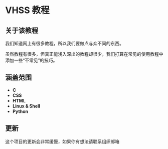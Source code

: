 # **VHSS 教程**

## **关于该教程**

我们知道网上有很多教程，所以我们要做点与众不同的东西。

虽然教程有很多，但真正能浅入深出的教程却很少，我们打算在常见的使用教程中
添加一些“不常见”的技巧。

## **涵盖范围**

- **C**
- **CSS**
- **HTML**
- **Linux & Shell**
- **Python**

## **更新**

这个项目的更新会非常缓慢，如果你有想法请联系组织邮箱

